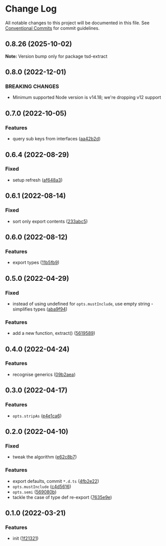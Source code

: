# Change Log

All notable changes to this project will be documented in this file.
See [Conventional Commits](https://conventionalcommits.org) for commit guidelines.

## 0.8.26 (2025-10-02)

**Note:** Version bump only for package tsd-extract

## 0.8.0 (2022-12-01)

### BREAKING CHANGES

- Minimum supported Node version is v14.18; we're dropping v12 support

## 0.7.0 (2022-10-05)

### Features

- query sub keys from interfaces ([aa42b2d](https://github.com/codsen/codsen/commit/aa42b2dab86559346b241cba4845ffe96f1bda04))

## 0.6.4 (2022-08-29)

### Fixed

- setup refresh ([af648a3](https://github.com/codsen/codsen/commit/af648a30a205b6c93bbe7379c7530d2a4cd0e837))

## 0.6.1 (2022-08-14)

### Fixed

- sort only export contents ([233abc5](https://github.com/codsen/codsen/commit/233abc557119b8d4d078b3befa5a51d0429f5bcd))

## 0.6.0 (2022-08-12)

### Features

- export types ([11b5fb9](https://github.com/codsen/codsen/commit/11b5fb936ce20e0a77c3a09806773e1cd7695c50))

## 0.5.0 (2022-04-29)

### Fixed

- instead of using undefined for `opts.mustInclude`, use empty string - simplifies types ([aba9f94](https://github.com/codsen/codsen/commit/aba9f949b95577d96a9efb2263139ab4bb621a3a))

### Features

- add a new function, extract() ([5619589](https://github.com/codsen/codsen/commit/5619589b7f84cddc58694f370df66235b54b7ada))

## 0.4.0 (2022-04-24)

### Features

- recognise generics ([09b2aea](https://github.com/codsen/codsen/commit/09b2aea975c1cc8ec63ff78af6bcd7b7ffc95c9d))

## 0.3.0 (2022-04-17)

### Features

- `opts.stripAs` ([e4e1ca6](https://github.com/codsen/codsen/commit/e4e1ca6792045068f80ac40684eac9b7758aae7f))

## 0.2.0 (2022-04-10)

### Fixed

- tweak the algorithm ([e62c8b7](https://github.com/codsen/codsen/commit/e62c8b7bf8c6f4e412a96360d7e86506368d10cc))

### Features

- export defaults, commit `*.d.ts` ([4fb2e22](https://github.com/codsen/codsen/commit/4fb2e22a5ba53e2cbec367bf6b0e0f1b44ac7517))
- `opts.mustInclude` ([c4d5616](https://github.com/codsen/codsen/commit/c4d56169f82ae430680b06a5a15e4045031e8edd))
- `opts.semi` ([569080b](https://github.com/codsen/codsen/commit/569080b8bcdc18b58a4ba46cddc505559671b130))
- tackle the case of type def re-export ([7635e9e](https://github.com/codsen/codsen/commit/7635e9ecf33a3c1192df66fd05180ae0133665a7))

## 0.1.0 (2022-03-21)

### Features

- init ([1f21321](https://github.com/codsen/codsen/commit/1f21321ce99d5b028cf702fa6139071feaf139ae))
